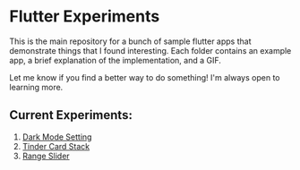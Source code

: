 # Flutter Experiments

This is the main repository for a bunch of sample flutter apps that demonstrate things that I found interesting.
Each folder contains an example app, a brief explanation of the implementation, and a GIF.

Let me know if you find a better way to do something! I'm always open to learning more.

## Current Experiments:

1. [Dark Mode Setting](https://github.com/AbsoluteSpace/flutter_experiments/tree/master/dark_mode)
2. [Tinder Card Stack](https://github.com/AbsoluteSpace/flutter_experiments/tree/master/card_stack)
2. [Range Slider](https://github.com/AbsoluteSpace/flutter_experiments/tree/master/range_slider)
